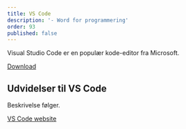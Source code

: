 ```yaml
---
title: VS Code
description: '- Word for programmering'
order: 93
published: false
---
```

Visual Studio Code er en populær kode-editor fra Microsoft.

[Download](https://code.visualstudio.com/)

## Udvidelser til VS Code
Beskrivelse følger.

[VS Code website](https://marketplace.visualstudio.com/VSCode)
